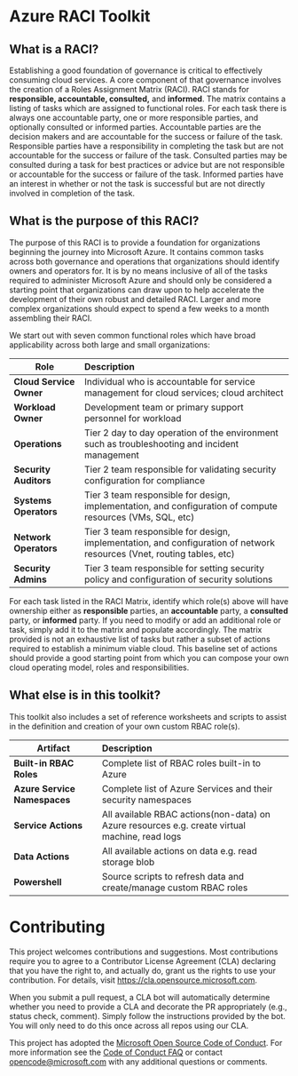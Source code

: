 # Azure RACI Toolkit

## What is a RACI?
Establishing a good foundation of governance is critical to effectively consuming cloud services. A core component of that governance involves the creation of a Roles Assignment Matrix (RACI). RACI stands for **responsible, accountable, consulted,** and **informed**. The matrix contains a listing of tasks which are assigned to functional roles. For each task there is always one accountable party, one or more responsible parties, and optionally consulted or informed parties. Accountable parties are the decision makers and are accountable for the success or failure of the task. Responsible parties have a responsibility in completing the task but are not accountable for the success or failure of the task. Consulted parties may be consulted during a task for best practices or advice but are not responsible or accountable for the success or failure of the task. Informed parties have an interest in whether or not the task is successful but are not directly involved in completion of the task.

## What is the purpose of this RACI?
The purpose of this RACI is to provide a foundation for organizations beginning the journey into Microsoft Azure. It contains common tasks across both governance and operations that organizations should identify owners and operators for. It is by no means inclusive of all of the tasks required to administer Microsoft Azure and should only be considered a starting point that organizations can draw upon to help accelerate the development of their own robust and detailed RACI. Larger and more complex organizations should expect to spend a few weeks to a month assembling their RACI. 

We start out with seven common functional roles which have broad applicability across both large and small organizations:


| Role          | Description   | 
| ------------- |:-------------|
| **Cloud Service Owner**    | Individual who is accountable for service management for cloud services; cloud architect | 
| **Workload Owner**    | Development team or primary support personnel for workload | 
| **Operations**    | Tier 2 day to day operation of the environment such as troubleshooting and incident management | 
| **Security Auditors**    | Tier 2 team responsible for validating security configuration for compliance | 
| **Systems Operators**     | Tier 3 team responsible for design, implementation, and configuration of compute resources (VMs, SQL, etc)     |   
| **Network Operators** | Tier 3 team responsible for design, implementation, and configuration of network resources (Vnet, routing tables, etc)   |   
| **Security Admins**    | Tier 3 team responsible for setting security policy and configuration of security solutions | 


For each task listed in the RACI Matrix, identify which role(s) above will have ownership either as **responsible** parties, an **accountable** party, a **consulted** party, or  **informed** party. If you need to modify or add an additional role or task, simply add it to the matrix and populate accordingly. The matrix provided is not an exhaustive list of tasks but rather a subset of actions required to establish a minimum viable cloud. This baseline set of actions should provide a good starting point from which you can compose your own cloud operating model, roles and responsibilities.

## What else is in this toolkit?
This toolkit also includes a set of reference worksheets and scripts to assist in the definition and creation of your own custom RBAC role(s).

| Artifact      | Description   | 
| ------------- |:-------------|
| **Built-in RBAC Roles** | Complete list of RBAC roles built-in to Azure|
| **Azure Service Namespaces** | Complete list of Azure Services and their security namespaces| 
| **Service Actions** | All available RBAC actions(non-data) on Azure resources e.g. create virtual machine, read logs|
| **Data Actions** | All available actions on data e.g. read storage blob|
| **Powershell** | Source scripts to refresh data and create/manage custom RBAC roles |


# Contributing

This project welcomes contributions and suggestions.  Most contributions require you to agree to a
Contributor License Agreement (CLA) declaring that you have the right to, and actually do, grant us
the rights to use your contribution. For details, visit https://cla.opensource.microsoft.com.

When you submit a pull request, a CLA bot will automatically determine whether you need to provide
a CLA and decorate the PR appropriately (e.g., status check, comment). Simply follow the instructions
provided by the bot. You will only need to do this once across all repos using our CLA.

This project has adopted the [Microsoft Open Source Code of Conduct](https://opensource.microsoft.com/codeofconduct/).
For more information see the [Code of Conduct FAQ](https://opensource.microsoft.com/codeofconduct/faq/) or
contact [opencode@microsoft.com](mailto:opencode@microsoft.com) with any additional questions or comments.
